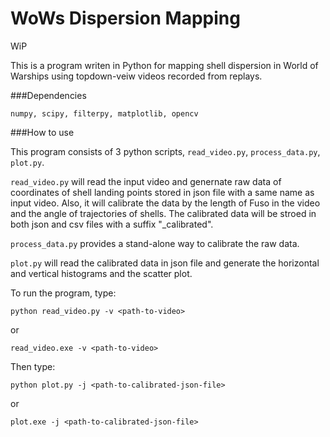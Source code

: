 # WoWs Dispersion Mapping

WiP

This is a program writen in Python for mapping shell dispersion in World of Warships using topdown-veiw videos recorded from replays.

###Dependencies
```
numpy, scipy, filterpy, matplotlib, opencv
```

###How to use

This program consists of 3 python scripts, `read_video.py`, `process_data.py`, `plot.py`. 

`read_video.py` will read the input video and genernate raw data of coordinates of shell landing points stored in json file with a same name as input video. Also, it will calibrate the data by the length of Fuso in the video and the angle of trajectories of shells. The calibrated data will be stroed in both json and csv files with a suffix "_calibrated".

`process_data.py` provides a stand-alone way to calibrate the raw data.

`plot.py` will read the calibrated data in json file and generate the horizontal and vertical histograms and the scatter plot.

To run the program, type:

```
python read_video.py -v <path-to-video>
```

or

```
read_video.exe -v <path-to-video>
```

Then type:

```
python plot.py -j <path-to-calibrated-json-file>
```

or

```
plot.exe -j <path-to-calibrated-json-file>
```